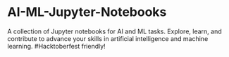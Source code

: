 # AI-ML-Jupyter-Notebooks
A collection of Jupyter notebooks for AI and ML tasks. Explore, learn, and contribute to advance your skills in artificial intelligence and machine learning. #Hacktoberfest friendly!
